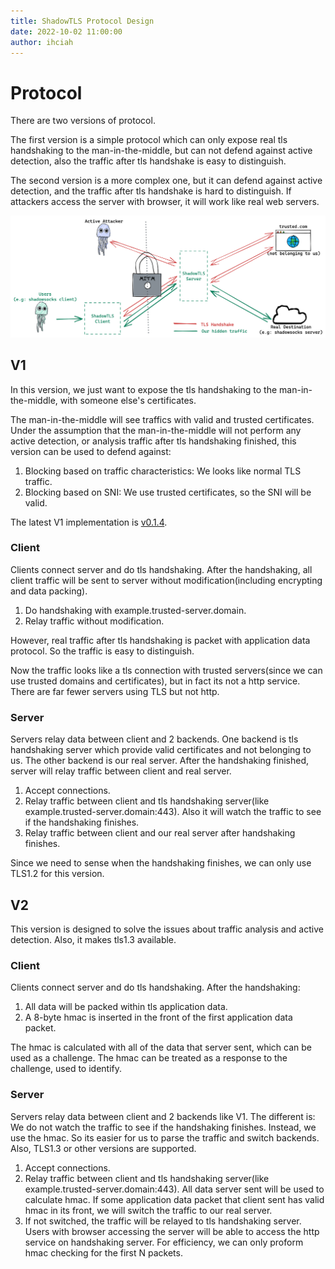 ```yaml
---
title: ShadowTLS Protocol Design
date: 2022-10-02 11:00:00
author: ihciah
---
```


# Protocol

There are two versions of protocol.

The first version is a simple protocol which can only expose real tls handshaking to the man-in-the-middle, but can not defend against active detection, also the traffic after tls handshake is easy to distinguish.

The second version is a more complex one, but it can defend against active detection, and the traffic after tls handshake is hard to distinguish. If attackers access the server with browser, it will work like real web servers.

![protocol design](../.github/resources/shadow-tls.png)

## V1
In this version, we just want to expose the tls handshaking to the man-in-the-middle, with someone else's certificates.

The man-in-the-middle will see traffics with valid and trusted certificates. Under the assumption that the man-in-the-middle will not perform any active detection, or analysis traffic after tls handshaking finished, this version can be used to defend against:
1. Blocking based on traffic characteristics: We looks like normal TLS traffic.
2. Blocking based on SNI: We use trusted certificates, so the SNI will be valid.

The latest V1 implementation is [v0.1.4](https://github.com/ihciah/shadow-tls/releases/tag/v0.1.4).

### Client
Clients connect server and do tls handshaking. After the handshaking, all client traffic will be sent to server without modification(including encrypting and data packing).

1. Do handshaking with example.trusted-server.domain.
2. Relay traffic without modification.

However, real traffic after tls handshaking is packet with application data protocol. So the traffic is easy to distinguish.

Now the traffic looks like a tls connection with trusted servers(since we can use trusted domains and certificates), but in fact its not a http service. There are far fewer servers using TLS but not http.

### Server
Servers relay data between client and 2 backends. One backend is tls handshaking server which provide valid certificates and not belonging to us. The other backend is our real server. After the handshaking finished, server will relay traffic between client and real server.

1. Accept connections.
2. Relay traffic between client and tls handshaking server(like example.trusted-server.domain:443). Also it will watch the traffic to see if the handshaking finishes.
3. Relay traffic between client and our real server after handshaking finishes.

Since we need to sense when the handshaking finishes, we can only use TLS1.2 for this version.

## V2
This version is designed to solve the issues about traffic analysis and active detection. Also, it makes tls1.3 available.

### Client
Clients connect server and do tls handshaking. After the handshaking:
1. All data will be packed within tls application data.
2. A 8-byte hmac is inserted in the front of the first application data packet.

The hmac is calculated with all of the data that server sent, which can be used as a challenge. The hmac can be treated as a response to the challenge, used to identify.

### Server
Servers relay data between client and 2 backends like V1. The different is: We do not watch the traffic to see if the handshaking finishes. Instead, we use the hmac. So its easier for us to parse the traffic and switch backends. Also, TLS1.3 or other versions are supported.

1. Accept connections.
2. Relay traffic between client and tls handshaking server(like example.trusted-server.domain:443). All data server sent will be used to calculate hmac. If some application data packet that client sent has valid hmac in its front, we will switch the traffic to our real server.
3. If not switched, the traffic will be relayed to tls handshaking server. Users with browser accessing the server will be able to access the http service on handshaking server. For efficiency, we can only proform hmac checking for the first N packets.
